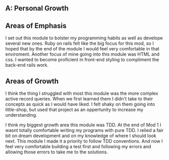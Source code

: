 ## A: Personal Growth
## Areas of Emphasis
I set out this module to bolster my programming habits as well as develope several new ones. Ruby on rails felt like the big focus for this mod, so I hoped that by the end of the module I would feel very comfortable in that enviroment. Another focus of mine going into this module was HTML and css. I wanted to become proficient in front-end styling to compliment the back-end rails work. 

## Areas of Growth
I think the thing I struggled with most this module was the more complex active record queries. When we first learned them I didn't take to their concepts as quick as I would have liked. I felt shaky on them going into little-shop, but used that project as an oppertunity to increase my understanding. 

I think my biggest growth area this module was TDD. At the end of Mod 1 I wasnt totally comfortable writing my programs with pure TDD. I relied a fair bit on dream development and on my knowledge of where I should look next. This module I made it a priority to follow TDD conventions. And now I feel very comfortable building a test first and following my errors and allowing those errors to take me to the solutions. 
